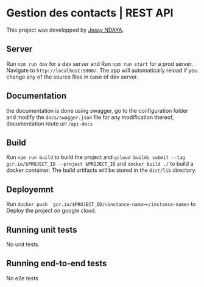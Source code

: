 # Gestion des contacts | REST API

This project was developped by [Jessy NDAYA](https://github.com/jessndaa).

## Server

Run `npm run dev` for a dev server and  Run `npm run start` for a prod server. Navigate to `http://localhost:5000/`. The app will automatically reload if you change any of the source files in case of dev server.

## Documentation

the documentation is done using swagger, go to the configuration folder and modify the `docs/swagger.json` file for any modification thereof, documentation route url `/api-docs`

## Build

Run `npm run build` to build the project and `gcloud builds submit --tag gcr.io/$PROJECT_ID --project $PROJECT_ID` and `docker build ./` to build a docker container. The build artifacts will be stored in the `dist/lib` directory.

## Deployemnt

Run `docker push  gcr.io/$PROJECT_ID/<instance-name></instance-name>` to Deploy the project on google cloud.

## Running unit tests

No unit tests.

## Running end-to-end tests

No e2e tests
